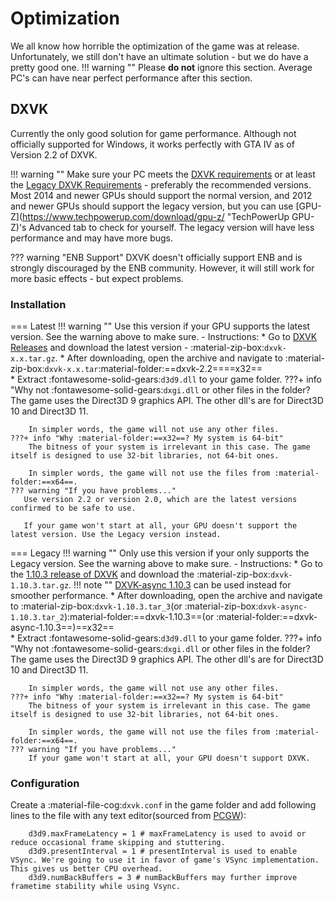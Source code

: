 # Optimization
We all know how horrible the optimization of the game was at release. Unfortunately, we still don't have an ultimate solution - but we do have a pretty good one.
!!! warning ""
    Please **do not** ignore this section. Average PC's can have near perfect performance after this section.

## DXVK
Currently the only good solution for game performance. Although not officially supported for Windows, it works perfectly with GTA IV as of Version 2.2 of DXVK.

!!! warning ""
    Make sure your PC meets the [DXVK requirements](https://github.com/doitsujin/dxvk/wiki/Driver-support "DXVK's GitHub Wiki") or at least the [Legacy DXVK Requirements](https://github.com/doitsujin/dxvk/wiki/Driver-support#dxvk-1103 "DXVK's GitHub Wiki") - preferably the recommended versions. Most 2014 and newer GPUs should support the normal version, and 2012 and newer GPUs should support the legacy version, but you can use [GPU-Z](https://www.techpowerup.com/download/gpu-z/ "TechPowerUp GPU-Z)'s Advanced tab to check for yourself. The legacy version will have less performance and may have more bugs.

??? warning "ENB Support"
    DXVK doesn't officially support ENB and is strongly discouraged by the ENB community. However, it will still work for more basic effects - but expect problems.

### Installation
=== Latest
    !!! warning ""
        Use this version if your GPU supports the latest version. See the warning above to make sure.
    - Instructions:
        * Go to [DXVK Releases](https://github.com/doitsujin/dxvk/releases) and download the latest version - :material-zip-box:`dxvk-x.x.tar.gz`.
        * After downloading, open the archive and navigate to :material-zip-box:`dxvk-x.x.tar`\:material-folder:==dxvk-2.2==\==x32==\
        * Extract :fontawesome-solid-gears:`d3d9.dll` to your game folder.
    ???+ info "Why not :fontawesome-solid-gears:`dxgi.dll` or other files in the folder?
        The game uses the Direct3D 9 graphics API. The other dll's are for Direct3D 10 and Direct3D 11. 
        
        In simpler words, the game will not use any other files.
    ???+ info "Why :material-folder:==x32==? My system is 64-bit"
        The bitness of your system is irrelevant in this case. The game itself is designed to use 32-bit libraries, not 64-bit ones.
        
        In simpler words, the game will not use the files from :material-folder:==x64==.
    ??? warning "If you have problems..."
       Use version 2.2 or version 2.0, which are the latest versions confirmed to be safe to use. 
       
       If your game won't start at all, your GPU doesn't support the latest version. Use the Legacy version instead.
=== Legacy
    !!! warning ""
        Only use this version if your only supports the Legacy version. See the warning above to make sure.
    - Instructions:
        * Go to the [1.10.3 release of DXVK](https://github.com/doitsujin/dxvk/releases/tag/v1.10.3) and download the :material-zip-box:`dxvk-1.10.3.tar.gz`.
        !!! note ""
            [DXVK-async 1.10.3](https://github.com/Sporif/dxvk-async/releases/tag/1.10.3) can be used instead for smoother performance.
        * After downloading, open the archive and navigate to :material-zip-box:`dxvk-1.10.3.tar_3`(or :material-zip-box:`dxvk-async-1.10.3.tar_2`)\:material-folder:==dxvk-1.10.3==(or :material-folder:==dxvk-async-1.10.3==)\==x32==\
        * Extract :fontawesome-solid-gears:`d3d9.dll` to your game folder.
    ???+ info "Why not :fontawesome-solid-gears:`dxgi.dll` or other files in the folder?
        The game uses the Direct3D 9 graphics API. The other dll's are for Direct3D 10 and Direct3D 11. 
        
        In simpler words, the game will not use any other files.
    ???+ info "Why :material-folder:==x32==? My system is 64-bit"
        The bitness of your system is irrelevant in this case. The game itself is designed to use 32-bit libraries, not 64-bit ones.
        
        In simpler words, the game will not use the files from :material-folder:==x64==.
    ??? warning "If you have problems..."
        If your game won't start at all, your GPU doesn't support DXVK.
    
### Configuration
Create a :material-file-cog:`dxvk.conf` in the game folder and add following lines to the file with any text editor(sourced from [PCGW](https://www.pcgamingwiki.com/wiki/Grand_Theft_Auto_IV#DXVK)):
``` { .conf .annotate }
    d3d9.maxFrameLatency = 1 # maxFrameLatency is used to avoid or reduce occasional frame skipping and stuttering.
    d3d9.presentInterval = 1 # presentInterval is used to enable VSync. We're going to use it in favor of game's VSync implementation. This gives us better CPU overhead.
    d3d9.numBackBuffers = 3 # numBackBuffers may further improve frametime stability while using Vsync.
```